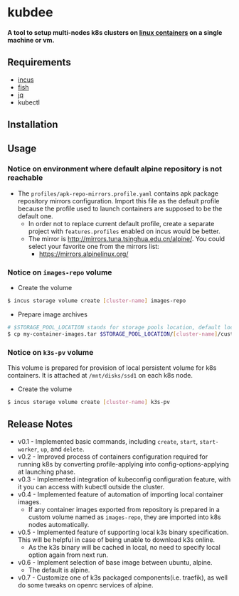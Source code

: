 # kubdee
#### A tool to setup multi-nodes k8s clusters on [linux containers](https://linuxcontainers.org/) on a single machine or vm.

## Requirements
* [incus](https://github.com/lxc/incus)
* [fish](https://github.com/fish-shell/fish-shell)
* [jq](https://stedolan.github.io/jq/)
* kubectl

## Installation


## Usage

### Notice on environment where default alpine repository is not reachable
* The `profiles/apk-repo-mirrors.profile.yaml` contains apk package repository mirrors configuration. Import this file as the default profile because the profile used to launch containers are supposed to be the default one.
  * In order not to replace current default profile, create a separate project with `features.profiles` enabled on incus would be better.
  * The mirror is http://mirrors.tuna.tsinghua.edu.cn/alpine/. You could select your favorite one from the mirrors list:
    * https://mirrors.alpinelinux.org/

### Notice on `images-repo` volume
* Create the volume
```sh
$ incus storage volume create [cluster-name] images-repo
```
* Prepare image archives
```sh
# $STORAGE_POOL_LOCATION stands for storage pools location, default location is /var/lib/incus/storage-pools
$ cp my-container-images.tar $STORAGE_POOL_LOCATION/[cluster-name]/custom/default_images-repo
``` 
### Notice on `k3s-pv` volume
This volume is prepared for provision of local persistent volume for k8s containers. It is attached at `/mnt/disks/ssd1` on each k8s node.
* Create the volume
```sh
$ incus storage volume create [cluster-name] k3s-pv
```

## Release Notes
* v0.1 - Implemented basic commands, including `create`, `start`, `start-worker`, `up`, and `delete`.
* v0.2 - Improved process of containers configuration required for running k8s by converting profile-applying into config-options-applying at launching phase.
* v0.3 - Implemented integration of kubeconfig configuration feature, with it you can access with kubectl outside the cluster.
* v0.4 - Implemented feature of automation of importing local container images. 
  * If any container images exported from repository is prepared in a custom volume named as `images-repo`, they are imported into k8s nodes automatically.
* v0.5 - Implemented feature of supporting local k3s binary specification. This will be helpful in case of being unable to download k3s online. 
  * As the k3s binary will be cached in local, no need to specify local option again from next run.
* v0.6 - Implement selection of base image between ubuntu, alpine.
  * The default is alpine.
* v0.7 - Customize one of k3s packaged components(i.e. traefik), as well do some tweaks on openrc services of alpine.